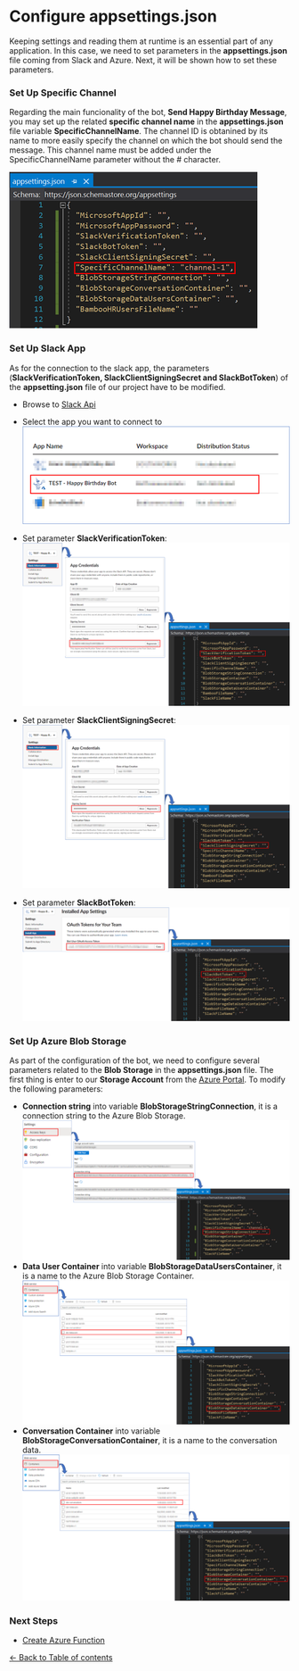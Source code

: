 # Configure appsettings.json
Keeping settings and reading them at runtime is an essential part of any application. In this case, we need to set parameters in the **appsettings.json** file coming from Slack and Azure. Next, it will be shown how to set these parameters.

### Set Up Specific Channel

Regarding the main funcionality of the bot, **Send Happy Birthday Message**, you may set up the related **specific channel name** in the **appsettings.json** file variable **SpecificChannelName**. The channel ID is obtanined by its name to more easily specify the channel on which the bot should send the message. This channel name must be added under the SpecificChannelName parameter without the # character.

![Storage account](images/specificChannelName.png)  

### Set Up Slack App

As for the connection to the slack app, the parameters (**SlackVerificationToken, SlackClientSigningSecret and SlackBotToken**) of the **appsetting.json** file of our project have to be modified.
- Browse to [Slack Api](https://api.slack.com/apps)
- Select the app you want to connect to  
![Select Slack App](images/select_slack_app.png)

- Set parameter **SlackVerificationToken**:
![Set verification token](images/set_verification_token.png)

- Set parameter **SlackClientSigningSecret**:
![Set verification token](images/clientSigninSecret.png)

- Set parameter **SlackBotToken**:
![Set verification token](images/slack_bot_token.png)  

### Set Up Azure Blob Storage
 
As part of the configuration of the bot, we need to configure several parameters related to the **Blob Storage** in the **appsettings.json** file. The first thing is enter to our **Storage Account** from the [Azure Portal](https://portal.azure.com/). To modify the following parameters:
 
- **Connection string** into variable **BlobStorageStringConnection**, it is a connection string to the Azure Blob Storage.
![](images/blob_storage_string_connection.png)
- **Data User Container** into variable **BlobStorageDataUsersContainer**, it is a name to the Azure Blob Storage Container. 
![](images/data_user_container.png)
- **Conversation Container** into variable **BlobStorageConversationContainer**, it is a name to the conversation data.
![](images/conversation_container.png)

### Next Steps

* [Create Azure Function](AzureFunction.md#create-azure-function)

[← Back to Table of contents](README.md#table-of-contents)
